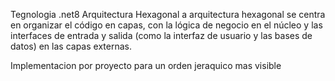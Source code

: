 Tegnologia .net8
Arquitectura Hexagonal
a arquitectura hexagonal se centra en organizar el código en capas, con la lógica de negocio en el núcleo y
las interfaces de entrada y salida (como la interfaz de usuario y las bases de datos) en las capas externas.

Implementacion por proyecto para un orden jeraquico mas visible

